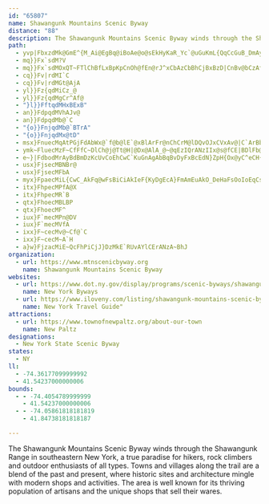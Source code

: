 ```yaml
---
id: "65807"
name: Shawangunk Mountains Scenic Byway
distance: "88"
description: The Shawangunk Mountains Scenic Byway winds through the Shawangunk Range in southeastern New York, offering several natural, scenic, and recreational opportunities.
path:
  - yvp|FbxzdMk@GmE^{M_Ai@EgBq@iBoAe@o@sEkHyKaR_Yc`@uGuKmL{QqCcGuB_DmAyAwBmBaOuIgJmHwSoLkL_IeBsA}FoI{DgHgKmMcEmDaJaGuO{R{JiGgEgDcAeAgEaGeNsUwQ_To]i_@oBoAsAe@}WqFiu@eRw@Ya@]}DuG
  - mq}}Fx`sdM?V
  - mq}}Fx`sdMOxQT~FTlChBfLxBpKpCnOh@fEn@rJ^xCbAzCbBhCjBxBzD|CnBv@bCzAfEvEz@lAv@zApArDvDhNzN|e@`BzGrA`LPdAl@dBnAfBbUhTbBxAbAl@hDrA|A^hCRdKLt@HhCz@lCfBvXbVj[zYnA`Bx@jBx@`DlEj[h@dBz@nAxJxJdAx@tNfIrXvQpEpCtAtApC|DhA`AnErBrBxAr@~@lBjDzAxAfQjNxGjD|@n@lExDrBvBlMaZjF}LbAuCrBkDxAqBtC{BvBsA~BgA`FgEhAIdALn@V\Vj@x@bAnC|@v@rCPpGtBtB`AzJjCnAd@rNfHlH`FdP`H|U`NjPrH`XbLh@PlADdTsE~@EfARhA~@p@`BPxBYpD@lA\lBTp@l@x@bFrCvDxAnAFlDq@dAHl@R~@l@^j@rAzEz@vA|CfBbA^hARbBJ~C_AvAEnAXlEdCrBRt@El@StAy@|@kAlCmEtAsAl@YpBe@vEGv@KbCy@dAm@hBeB~@mAv@}AjA{Dv@{E^sA~AgDlAqAxB{AbKiGvB}@hCY|@?xBTdJdDhB~@hD~BbBf@zAPvACbBYpH{AjAe@lAsAj@kAh@sBLaAEqDaB}JIkCLyBNgArEiTRs@hAyBnAsAnAw@lBa@lB@dBd@vA`ApM~Ml@^dA^bBLdBSbBq@|AkAhAgBr@uBTqAR{E^qDn@sDn@yBrEgIpEwIx@gAvFeFxAqChAcDt@_Dn@mEX}@l@oAdBsBtKmFrFsE~^sd@rJiOxMmMZm@|@_Cd@sCH_B|@g]NeDTsAh@wB|@aBn@{@lDkDtA{BXcAZ{BL}A?aBwDoqAu@mROsAs@_DgFwOeB{I_@mCGyBL{FbCc]vEs\t@kCxAkCtL}JxA_BbA{AnAkC|CuIvEiQjAsClAkB
  - cq}}Fv|rdMI`C
  - cq}}Fv|rdMGt@AjA
  - yl}}Fz{qdMiCz_@
  - yl}}Fz{qdMgCr^Af@
  - "}l}}FftqdMHxBExB"
  - an}}FdpqdMVhAJv@
  - an}}FdpqdMb@`C
  - "{o}}FnjqdMb@`BTrA"
  - "{o}}FnjqdMx@tD"
  - msx}FnuecMqAtPGjFdAbWx@`f@b@lE`@xBlArFr@nChCrM@lDQvOJxCVxAv@|C`ArBbFfGxAxBtAlDb@bBd@|CpA~[rDpgADzG_@|SHrETfCfChQdAlDrBxEdAjDzHx\\jBJlAHrBD`DYlDyCfPyCpN_@pCmC`p@@tCl@`I^lB~@|B`E`FnAtB|@|C`ChPf@fBbBzCxDlFxEfJp@dCtChOf@xA~ClFh@l@fJxFnAlA`ApB`@dBRlB?fBcBKiCg@cF_CkBm@qBKuDRqAQy@c@mBuBy@uAc@eA{@oDi@sA}CmDYu@Ou@O_COs@m@yAa@q@}BgBgDsDKAOND\nArA~@xAb@jB^pH?rDH~AXjB|A~CNf@DdACxCb@zCErAaBlGa@~@iBlCc@jAIhAJ~AxL|c@Z`C`ArP`AnFxAnDrBxC|@|@vFzDxCpDbBtChBxEXfBHvBYtCi@~A[l@}@~@wAr@gN~CcBLsAAeAKeImBuA?cAXyAlAi@dAk@zBCv@BfBdB`OHtA@rBQ|BSfA_C~GW`CKtKLzIJjD^fCR~BYpMD~@\jBn@xA^`@bEvCh@l@^j@n@`BbCzLN`AHxBBpE@tLErAM`AWrAcD~LM~@YfFa@fCg@pA_CzDe@~AI`B@|@\nC@pBQtCYjAwA`CkDtEcAv@}@^_BXcBG_AW_OaFu@QqBGcADkAXsB~@gB`Bg@x@iAdCcA`Dw@rCOjAKzBHjDPhB|AxIHzBYpCcA~GAnBPrBbAvCbRhd@n@hCRrAV`FG`Dw@lJq@hEs@jCcBdEaE`GuBfCcB`AoBd@mBDcBSgh@aPeAM_BGkBTkB|@iAx@g@n@{AxCqFlOiGtIuGjGeCnCmBzCqB~EkAdEc@hC_@vDoA|Pu@jEw@xCaGjQkAxEg@nDkB`SUrBmAdGcD|KmBxFsBnHiA`D{ApBq@j@oAf@DN
  - ymk~FluecMzF~CfFfC~DlCh@j@Tt@H|@Dx@AlA_@~@qEzIQrANzIIx@s@fCE|BDlFb@lEHxAGz@k@jEExBJtBx@pDxAnCbAhA~A`AbBl@hCf@h]vCjBl@~AfAf@j@xAxBdBxDbN~ZlCrHjBlHlA`Ht@bIRrCJpFEbEe@rGsBxLi@bGSpA_BjFm@zCUhGQvAg@tAwIdQSzAOfGY`A{DpHyMvQ}AdBgMhM_BrBcUre@tAjBbAlB~@tCdBxGrA~ClQvYfKhQhAtA|@v@tMzJxAxBx@fBXdAj@~CNfD?~AOnCoB~NYhGDxGrAfk@b@rEx@hEtCvJf@tAt@rAt@dAbA~@~A~@hJ`CnBx@r@f@hAnAhCtDvEtIpAvBfPnR~DbD`KdGpIlDfB`BbJxLn@l@xLlJpGrCrA~A~EtKb@n@lAnAt@`@rAZ`K?~Md@`APnGdBpAx@VXn@x@rBxDfGtNjBvFfIzTzBnKx@`GhGt^b@tB^dAn@pAx@lAbFnGvAjAnE~Bx@xANr@HlAK~BoLx`@o@~EKfCNnCh@dET~AnAfF\`C`@~DlBnXn@lHNfEHhCEvCc@xCeAnFOfAMxCUxLb@rHnBpPxAnIxDhVpAjJ^hI@zENlBRnAr@fC|CtHhA~E|Fp\|D|P|DbSrChMtBzN^~DRt@b@jAjAlAx@\fFn@rA\x@d@xCzBlF~ElDfExBjDd@|@`@tAPfBBtE@fLOrILxCd@xCzNrj@
  - e~}|FdbodMrAyBdBmDzKcUvCoEhCwC`KuGnAgAbBqBvDyFxBcEdN}ZpH{Ox@yC^eCH{A`@}QjD}`@n@_ExDuLtG{Q`@oCLgBC}C_A{JE{DxAs`@h@gHhHgk@dHaf@rFof@~Lk}@lD}XqI{@gIk@{KS_KXcDY_QyEgFaB_Ag@qFqBiCgByCeDkMkQcEiF_MiL_BmA_LaHmZiQjKuw@|Fae@^qAj@y@l@YhBa@t@k@jG{Jh@s@xAw@^[Hi@DuG_@oDr@U`@U|AyA|@eArBmDnAkCh@mCbCkR~@sIDs@KaBYy@{IuRe@sAOs@GoBv@}GxBaR?aAOkAe@gAaJeFeGsCeToHaDmCcKuKwB}CgFoJoA{A_BkAmPyF}EoAmJsBqEyAcTaKcl@cVgFeCuIgIsEmDgC_BsEsBsTyI{@SiBG}FRqBM{@ScLkE{P{EcHKgFDk\rCmDL{L[aM?iAUkLmDuJoGmGaCiBwAuIwKeB}AcCiAeLqDqHoEoAk@}Ds@aTKyFMiAKiBe@}BkA_P{LgLsG{L{FaG{C_MyK}BmD}D}GeAsAsCyBcE_CqDyAoBe@uBWgBG{Q@wDa@mCs@eAa@oKkFgKuGwFyD{JmIgV{MsIoGwEsBwZsKeKcGeAiAmA_CgDiPu@cCiAkBqIsI_@y@iCiHg@_Ai@q@yAmA_RiN}DwBee@iN_`@}NiCq@s@BT|@
  - usx}FjsecMBNBr@
  - usx}FjsecMFbA
  - myx}FpaecMiL{CwC_AkFq@wFsBiCiAkIeF{KyDgEcA}FmAmEuAkO_DeHaFsOoIoEqCsWuF_KkCiCk@mRyFkBe@gJkCmCk@aB]eDsBmAw@{G}BqJ{BsD}@aCE{QwD}BcAaCEmYsF{FsCiEiAgEiAmFyAsEgCqNwLiFyCyCaAmGw@sL_CgS{HwEYAIkUSqBZyAr@oCxBw@lAi@t@}DpGiD`DyG|EyEvEmGpKsAjCyA`Ck@n@q@d@{BtAgAPm@RaE^_Kd@_L^qH\_DfAqDhCiBrCiFbK}CdEkC~A{Eh@oMaD{JuAwB^aLpDpCXnBl@fC~BdAlBpEdh@h@dE~@~ERdFGdAq@zCk@tEGjB~@zAzBpA
  - itx}FhpecMPfA@X
  - itx}FhpecMR`B
  - qtx}FhoecMBLBP
  - qtx}FhoecMF^
  - iux}F`mecMPn@DV
  - iux}F`mecMVfA
  - ixx}F~cecMv@~Cf@`C
  - ixx}F~cecM~A`H
  - a}w}FjzacMiE~QcFhPiCjJ}DzMkE`RUvAYlCErANzA~BhJ
organization:
  - url: https://www.mtnscenicbyway.org
    name: Shawangunk Mountains Scenic Byway
websites:
  - url: https://www.dot.ny.gov/display/programs/scenic-byways/shawangunk-mountains
    name: New York Byways
  - url: https://www.iloveny.com/listing/shawangunk-mountains-scenic-byway/31463/
    name: New York Travel Guide"
attractions:
  - url: https://www.townofnewpaltz.org/about-our-town
    name: New Paltz
designations:
  - New York State Scenic Byway
states:
  - NY
ll:
  - -74.36177099999992
  - 41.54237000000006
bounds:
  - - -74.4054789999999
    - 41.54237000000006
  - - -74.05861818181819
    - 41.84738181818187

---
```


The Shawangunk Mountains Scenic Byway winds through the Shawangunk Range in southeastern New York, a true paradise for hikers, rock climbers and outdoor enthusiasts of all types. Towns and villages along the trail are a blend of the past and present, where historic sites and architecture mingle with modern shops and activities. The area is well known for its thriving population of artisans and the unique shops that sell their wares.
